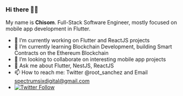 ### Hi there 👋🏾

My name is **Chisom**. Full-Stack Software Engineer, mostly focused on mobile app development in Flutter.

- 🔭 I’m currently working on Flutter and ReactJS projects
- 🌱 I’m currently learning Blockchain Development, building Smart Contracts on the Ethereum Blockchain
- 👯 I’m looking to collaborate on interesting mobile app projects
- 💬 Ask me about Flutter, NestJS, ReactJS
- 📫 How to reach me: Twitter @root_sanchez and Email spectrumsixdigital@gmail.com
- [![Twitter Follow](https://img.shields.io/twitter/follow/root_sanchez.svg?style=social)](https://twitter.com/root_sanchez)
